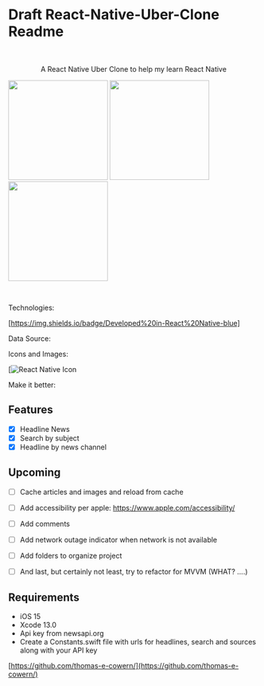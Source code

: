 # Draft React-Native-Uber-Clone Readme
<br />
<p align="center">
  <a href="https://github.com/thomas-e-cowern/">
<!--    <img src="News Reader/Assets.xcassets/newspaper.imageset/newspaper.png" alt="Logo" width="80" height="80">-->
  </a>
  <p align="center">
    A React Native Uber Clone to help my learn React Native
  </p>
</p>
<p align="row">
<img src= "News Reader/Headlines.gif" width="200"/>
<img src= "News Reader/Search.gif" width="200"/>
<img src= "News Reader/Sources.gif" width="200"/>
</p>
<br />



Technologies:

[https://img.shields.io/badge/Developed%20in-React%20Native-blue]
<!--[![Platform](https://img.shields.io/badge/iOS-15-green)](https://www.apple.com/ios/ios-15/)-->

Data Source: 

<!--[![Datasource][newsapi-image]][newsapi-url]-->

Icons and Images:

[![React Native Icon][react-icon-url]
<!--[![Icon Generator][icon-gen-image]][icon-gen-url]-->
[react-icon-url]: https://icons8.com/icon/35989/react-native

Make it better:

<!--[![PRs Welcome](https://img.shields.io/badge/PRs-welcome-brightgreen.svg?style=flat-square)](http://makeapullrequest.com)-->

## Features

- [x] Headline News 
- [x] Search by subject
- [x] Headline by news channel

## Upcoming

- [ ] Cache articles and images and reload from cache
- [ ] Add accessibility per apple: https://www.apple.com/accessibility/ 
- [ ] Add comments 
- [ ] Add network outage indicator when network is not available
- [ ] Add folders to organize project
- [ ] And last, but certainly not least, try to refactor for MVVM (WHAT? ....)


## Requirements

- iOS 15
- Xcode 13.0
- Api key from newsapi.org
- Create a Constants.swift file with urls for headlines, search and sources along with your API key 

[https://github.com/thomas-e-cowern/](https://github.com/thomas-e-cowern/)

[swift-image]:https://img.shields.io/badge/swift-5.0-orange.svg
[swift-url]: https://swift.org/
[license-image]: https://img.shields.io/badge/License-MIT-blue.svg
[license-url]: LICENSE
[travis-image]: https://img.shields.io/travis/dbader/node-datadog-metrics/master.svg?style=flat-square
[travis-url]: https://travis-ci.org/dbader/node-datadog-metrics
[codebeat-image]: https://codebeat.co/badges/c19b47ea-2f9d-45df-8458-b2d952fe9dad
[codebeat-url]: https://codebeat.co/projects/github-com-vsouza-awesomeios-com
[newsapi-image]: https://img.shields.io/badge/newsfeed-newsapi.org-blue
[newsapi-url]: https://newsapi.org
[react-icon-url]: https://icons8.com/icon/35989/react-native
[news-icon-image]: https://img.shields.io/badge/News--icons-Freepik%20--%20Flaticon-lightgrey
[icon-gen-image]: https://img.shields.io/badge/Icon%20generator-appicon.co-lightgrey
[icon-gen-url]: https://appicon.co
